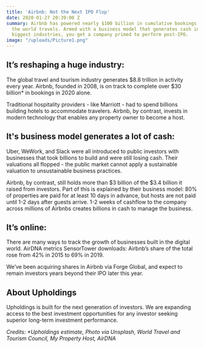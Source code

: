 ```yaml
---
title: 'Airbnb: Not the Next IPO Flop'
date: 2020-01-27 20:39:00 Z
summary: Airbnb has powered nearly $100 billion in cumulative bookings, changing how
  the world travels. Armed with a business model that generates cash in one of the
  biggest industries, you get a company primed to perform post-IPO.
image: "/uploads/Picture1.png"
---
```


## It’s reshaping a huge industry:

The global travel and tourism industry generates $8.8 trillion in activity every year. Airbnb, founded in 2008, is on track to complete over $30 billion\* in bookings in 2020 alone.

Traditional hospitality providers - like Marriott - had to spend billions building hotels to accommodate travelers. Airbnb, by contrast, invests in modern technology that enables any property owner to become a host.

## It's business model generates a lot of cash:

Uber, WeWork, and Slack were all introduced to public investors with businesses that took billions to build and were still losing cash. Their valuations all flopped - the public market cannot apply a sustainable valuation to unsustainable business practices.

Airbnb, by contrast, still holds more than $3 billion of the $3.4 billion it raised from investors. Part of this is explained by their business model: 80% of properties are paid for at least 10 days in advance, but hosts are not paid until 1-2 days after guests arrive. 1-2 weeks of cashflow to the company across millions of Airbnbs creates billions in cash to manage the business.

## It’s online:

There are many ways to track the growth of businesses built in the digital world.
AirDNA metrics
SensorTower downloads: Airbnb’s share of the total rose from 42% in 2015 to 69% in 2019.

We’ve been acquiring shares in Airbnb via Forge Global, and expect to remain investors years beyond their IPO later this year.

## About Upholdings

Upholdings is built for the next generation of investors. We are expanding access to the best investment opportunities for any investor seeking superior long-term investment performance.

*Credits: \*Upholdings estimate, Photo via Unsplash, World Travel and Tourism Council, My Property Host, AirDNA*